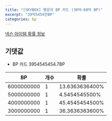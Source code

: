 ```yaml
---
title: "[SKYBOX] 행운의 BP 카드 (30억~60억 BP)"
excerpt: "39억5454만BP"
categories: bp
---
```

[넥슨 아이템 확률 정보](http://iteminfo.nexon.com/probability/fo4?sn=7002)

## 기댓값
  - BP 카드 3954545454.7BP

|BP|개수|확률|
|---|---|---|
|6000000000|1|13.6363636400%|
|5000000000|1|4.5454545500%|
|4000000000|1|45.4545454500%|
|3000000000|1|36.3636363600%|
